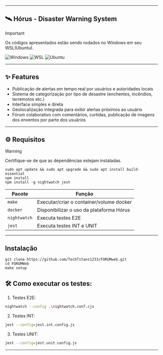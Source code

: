 
---

## 🛰️ Hórus - Disaster Warning System

> [!IMPORTANT]
> Os códigos apresentados estão sendo rodados no Windows em seu WSL(Ubuntu).

![Windows](https://img.shields.io/badge/Windows-0078D6?logo=windows&logoColor=white&style=for-the-badge)
![WSL](https://img.shields.io/badge/WSL-4D4D4D?logo=linux&logoColor=white&style=for-the-badge)
![Ubuntu](https://img.shields.io/badge/Ubuntu-E95420?logo=ubuntu&logoColor=white&style=for-the-badge)

---

## ✨ Features

- Publicação de alertas em tempo real por usuários e autoridades locais
- Sistema de categorização por tipo de desastre (enchentes, incêndios, terremotos etc.)
- Interface simples e direta
- Geolocalização integrada para exibir alertas próximos ao usuário
- Fórum colaborativo com comentários, curtidas, publicação de imagens dos enventos por parte dos usuários

---

## ⚙️ Requisitos
> [!WARNING]
> Certifique-se de que as dependências estejam instaladas.
> ```shell
> sudo apt update && sudo apt upgrade && sudo apt install build-essential
> npm install
> npm install -g nightwatch jest
>```

| Pacote        | Função                                     |
|---------------|--------------------------------------------|
| `make`        |  Executar/criar o container/volume docker  |
| `docker`      |  Disponibilizar o uso da plataforma Hórus  |
| `nightwatch`  |           Executa testes E2E               |
|    `jest`     |        Executa testes INT e UNIT           |

---

## Instalação
```shell
git clone https://github.com/TechTitans1233/FORUMweb.git
cd FORUMWeb
make setup
```

## 🛠️ Como executar os testes:

1. Testes E2E:

```bash
nightwatch --config .\nightwatch.conf.cjs
```

2. Testes INT:

```bash
jest --config=jest.int.config.js
```

3. Testes UNIT:

```bash
jest --config=jest.unit.config.js
```

---
